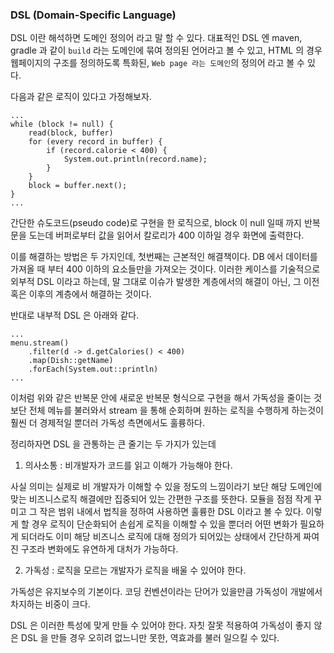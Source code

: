 ### DSL (Domain-Specific Language)

DSL 이란 해석하면 도메인 정의어 라고 말 할 수 있다. 대표적인 DSL 엔 maven, gradle 과 같이 `build` 라는 도메인에 묶여 정의된
언어라고 볼 수 있고, HTML 의 경우 웹페이지의 구조를 정의하도록 특화된, `Web page 라는 도메인`의 정의어 라고 볼 수 있다.

다음과 같은 로직이 있다고 가정해보자.

```
...
while (block != null) {
    read(block, buffer)
    for (every record in buffer) {
        if (record.calorie < 400) {
            System.out.println(record.name);
        }
    }
    block = buffer.next();
}
...
```

간단한 슈도코드(pseudo code)로 구현을 한 로직으로, block 이 null 일때 까지 반복문을 도는데 버퍼로부터 값을 읽어서 칼로리가 400 이하일 경우
화면에 출력한다.

이를 해결하는 방법은 두 가지인데, 첫번째는 근본적인 해결책이다. DB 에서 데이터를 가져올 때 부터 400 이하의 요소들만을 가져오는 것이다.
이러한 케이스를 기술적으로 외부적 DSL 이라고 하는데, 말 그대로 이슈가 발생한 계층에서의 해결이 아닌, 그 이전 혹은 이후의 계층에서 해결하는 것이다.

반대로 내부적 DSL 은 아래와 같다.

```
...
menu.stream()
    .filter(d -> d.getCalories() < 400)
    .map(Dish::getName)
    .forEach(System.out::println)
...
```

이처럼 위와 같은 반복문 안에 새로운 반복문 형식으로 구현을 해서 가독성을 줄이는 것 보단 전체 메뉴를 불러와서 stream 을 통해 순회하며 원하는 로직을 수행하게 하는것이
훨씬 더 경제적일 뿐더러 가독성 측면에서도 훌륭하다.

정리하자면 DSL 을 관통하는 큰 줄기는 두 가지가 있는데

1. 의사소통 : 비개발자가 코드를 읽고 이해가 가능해야 한다.

사실 의미는 실제로 비 개발자가 이해할 수 있을 정도의 느낌이라기 보단 해당 도메인에 맞는 비즈니스로직 해결에만 집중되어 있는 간편한 구조를 뜻한다.
모듈을 점점 작게 꾸미고 그 작은 범위 내에서 법칙을 정하여 사용하면 훌륭한 DSL 이라고 볼 수 있다. 이렇게 할 경우 로직이 단순화되어 손쉽게 로직을 이해할 수 있을
뿐더러 어떤 변화가 필요하게 되더라도 이미 해당 비즈니스 로직에 대해 정의가 되어있는 상태에서 간단하게 짜여진 구조라 변화에도 유연하게 대처가 가능하다.

2. 가독성 : 로직을 모르는 개발자가 로직을 배울 수 있어야 한다.

가독성은 유지보수의 기본이다. 코딩 컨벤션이라는 단어가 있을만큼 가독성이 개발에서 차지하는 비중이 크다.

DSL 은 이러한 특성에 맞게 만들 수 있어야 한다. 자칫 잘못 적용하여 가독성이 좋지 않은 DSL 을 만들 경우 오히려 없느니만 못한, 역효과를 불러 일으킬 수 있다.